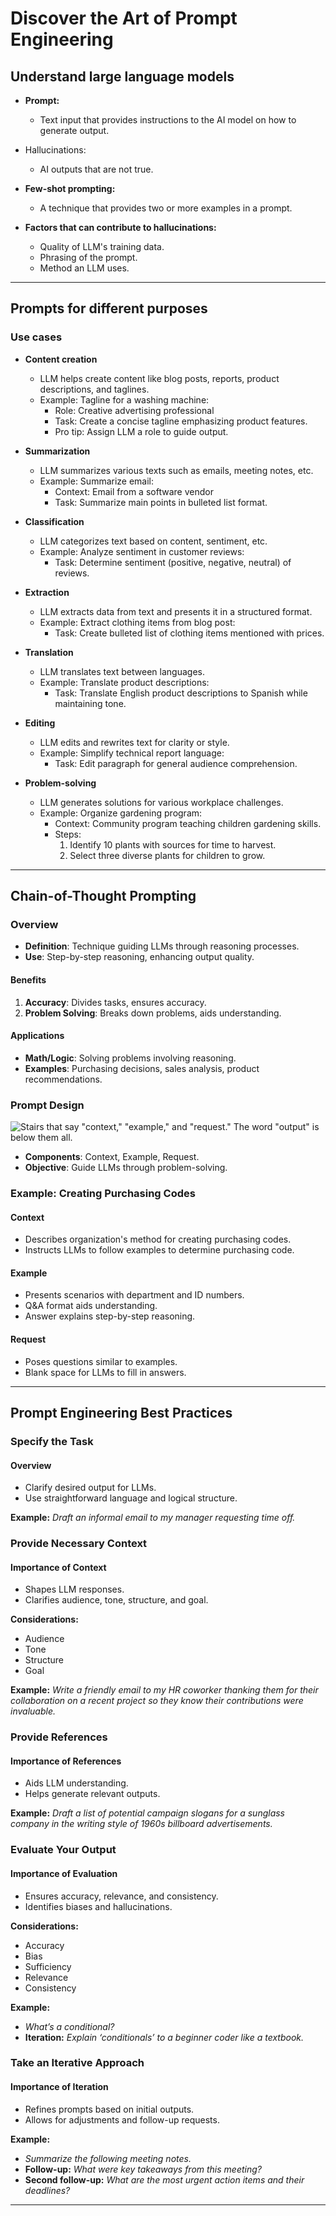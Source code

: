 # Discover the Art of Prompt Engineering
## Understand large language models

- **Prompt:**
	- Text input that provides instructions to the AI model on how to generate output.

- Hallucinations:
	- AI outputs that are not true.

- **Few-shot prompting:**
	- A technique that provides two or more examples in a prompt.

- **Factors that can contribute to hallucinations:**
	- Quality of LLM's training data.
	- Phrasing of the prompt.
	- Method an LLM uses.

---
## Prompts for different purposes
### Use cases

- **Content creation**
    - LLM helps create content like blog posts, reports, product descriptions, and taglines.
    - Example: Tagline for a washing machine: 
        - Role: Creative advertising professional
        - Task: Create a concise tagline emphasizing product features.
        - Pro tip: Assign LLM a role to guide output.

- **Summarization**
    - LLM summarizes various texts such as emails, meeting notes, etc.
    - Example: Summarize email:
        - Context: Email from a software vendor
        - Task: Summarize main points in bulleted list format.

- **Classification**
    - LLM categorizes text based on content, sentiment, etc.
    - Example: Analyze sentiment in customer reviews:
        - Task: Determine sentiment (positive, negative, neutral) of reviews.

- **Extraction**
    - LLM extracts data from text and presents it in a structured format.
    - Example: Extract clothing items from blog post:
        - Task: Create bulleted list of clothing items mentioned with prices.

- **Translation**
    - LLM translates text between languages.
    - Example: Translate product descriptions:
        - Task: Translate English product descriptions to Spanish while maintaining tone.

- **Editing**
    - LLM edits and rewrites text for clarity or style.
    - Example: Simplify technical report language:
        - Task: Edit paragraph for general audience comprehension.

- **Problem-solving**
    - LLM generates solutions for various workplace challenges.
    - Example: Organize gardening program:
        - Context: Community program teaching children gardening skills.
        - Steps: 
            1. Identify 10 plants with sources for time to harvest.
            2. Select three diverse plants for children to grow.

---
## Chain-of-Thought Prompting

### Overview

- **Definition**: Technique guiding LLMs through reasoning processes.
- **Use**: Step-by-step reasoning, enhancing output quality.

#### Benefits

1. **Accuracy**: Divides tasks, ensures accuracy.
2. **Problem Solving**: Breaks down problems, aids understanding.

#### Applications

- **Math/Logic**: Solving problems involving reasoning.
- **Examples**: Purchasing decisions, sales analysis, product recommendations.

### Prompt Design

![Stairs that say "context," "example," and "request." The word "output" is below them all.](https://d3c33hcgiwev3.cloudfront.net/imageAssetProxy.v1/WHlrcU3BRT60wRUNX4jPlg_cf794843334f4249afc21dd1c6edc0f1_R-012_Image-2.png?expiry=1717977600000&hmac=wxZYvOjBUPZ3S6EzbsBtAf1Rk9WLGWPi17-Wz2jj3hs)
- **Components**: Context, Example, Request.
- **Objective**: Guide LLMs through problem-solving.

### Example: Creating Purchasing Codes
#### Context

- Describes organization's method for creating purchasing codes.
- Instructs LLMs to follow examples to determine purchasing code.

#### Example

- Presents scenarios with department and ID numbers.
- Q&A format aids understanding.
- Answer explains step-by-step reasoning.

#### Request

- Poses questions similar to examples.
- Blank space for LLMs to fill in answers.

---
## Prompt Engineering Best Practices
### Specify the Task
#### Overview

- Clarify desired output for LLMs.
- Use straightforward language and logical structure.

**Example:** _Draft an informal email to my manager requesting time off._

### Provide Necessary Context
#### Importance of Context

- Shapes LLM responses.
- Clarifies audience, tone, structure, and goal.

**Considerations:**
- Audience
- Tone
- Structure
- Goal

**Example:** _Write a friendly email to my HR coworker thanking them for their collaboration on a recent project so they know their contributions were invaluable._

### Provide References
#### Importance of References

- Aids LLM understanding.
- Helps generate relevant outputs.

**Example:** _Draft a list of potential campaign slogans for a sunglass company in the writing style of 1960s billboard advertisements._

### Evaluate Your Output
#### Importance of Evaluation

- Ensures accuracy, relevance, and consistency.
- Identifies biases and hallucinations.

**Considerations:**
- Accuracy
- Bias
- Sufficiency
- Relevance
- Consistency

**Example:** 
- _What’s a conditional?_
- **Iteration:** _Explain ‘conditionals’ to a beginner coder like a textbook._

### Take an Iterative Approach
#### Importance of Iteration

- Refines prompts based on initial outputs.
- Allows for adjustments and follow-up requests.

**Example:** 
- _Summarize the following meeting notes._
- **Follow-up:** _What were key takeaways from this meeting?_
- **Second follow-up:** _What are the most urgent action items and their deadlines?_

---